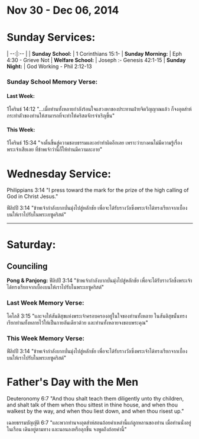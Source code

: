 # Nov 30 - Dec 06, 2014
# Sunday Services:

| --:|:-- |
| **Sunday School:**	|	1 Corinthians 15:1-
| **Sunday Morning:**	|	Eph 4:30 - Grieve Not
| **Welfare School:**	|	Joseph :- Genesis 42:1-15 
| **Sunday Night:**		|	God Working - Phil 2:12-13

### Sunday School Memory Verse:
#### Last Week: 
1โครินธ์ 14:12 "...เมื่อท่านทั้งหลายกำลังร้อนใจแสวงหาของประทานฝ่ายจิตวิญญาณแล้ว ก็จงอุตส่าห์กระทำตัวของท่านให้สามารถที่จะทำให้คริสตจักรจำเริญขึ้น"

#### This Week:
1โครินธ์ 15:34 "จงตื่นขึ้นสู่ความชอบธรรมและอย่าทำผิดอีกเลย เพราะว่าบางคนไม่มีความรู้เรื่องพระเจ้าเสียเลย ที่ข้าพเจ้าว่านี้ก็ให้ท่านมีความละอาย"

# Wednesday Service:
Philippians 3:14 "I press toward the mark for the prize of the high calling of God in Christ Jesus."

ฟีลิปปี 3:14 "ข้าพเจ้ากำลังบากบั่นมุ่งไปสู่หลักชัย เพื่อจะได้รับรางวัลซึ่งพระเจ้าได้ทรงเรียกจากเบื้องบนให้เราไปรับในพระเยซูคริสต์"

---

# Saturday:

## Counciling

**Pong & Panjong:**
ฟีลิปปี 3:14 "ข้าพเจ้ากำลังบากบั่นมุ่งไปสู่หลักชัย เพื่อจะได้รับรางวัลซึ่งพระเจ้าได้ทรงเรียกจากเบื้องบนให้เราไปรับในพระเยซูคริสต์"

### Last Week Memory Verse:
โคโลสี 3:15 "และจงให้สันติสุขแห่งพระเจ้าครอบครองอยู่ในใจของท่านทั้งหลาย ในสันติสุขนั้นทรงเรียกท่านทั้งหลายไว้ให้เป็นกายอันเดียวด้วย และท่านทั้งหลายจงขอบพระคุณ"

### This Week Memory Verse:
ฟีลิปปี 3:14 "ข้าพเจ้ากำลังบากบั่นมุ่งไปสู่หลักชัย เพื่อจะได้รับรางวัลซึ่งพระเจ้าได้ทรงเรียกจากเบื้องบนให้เราไปรับในพระเยซูคริสต์"

# Father's Day with the Men

Deuteronomy 6:7 "And thou shalt teach them diligently unto thy children, and shalt talk of them when thou sittest in thine house, and when thou walkest by the way, and when thou liest down, and when thou risest up."

เฉลยธรรมบัญญัติ 6:7 "และพวกท่านจงอุตส่าห์สอนถ้อยคำเหล่านี้แก่ลูกหลานของท่าน เมื่อท่านนั่งอยู่ในเรือน เดินอยู่ตามทาง และนอนลงหรือลุกขึ้น จงพูดถึงถ้อยคำนี้"